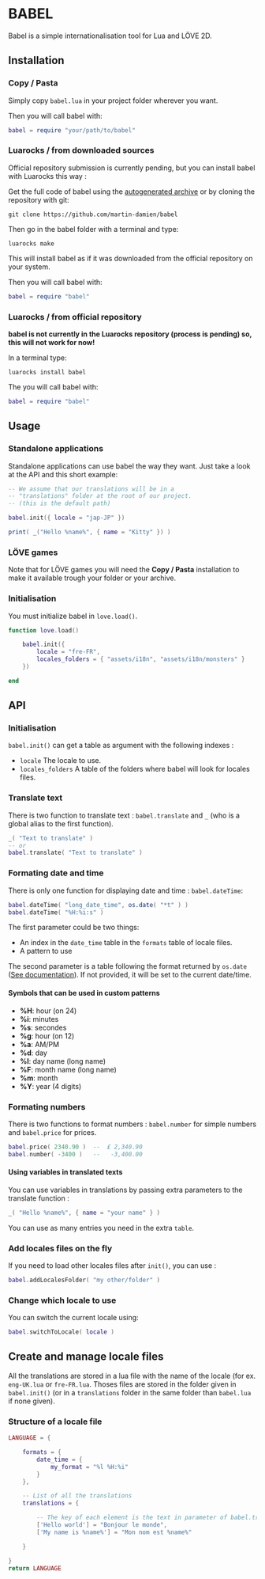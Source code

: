 # BABEL

Babel is a simple internationalisation tool for Lua and LÖVE 2D.

## Installation

### Copy / Pasta

Simply copy `babel.lua` in your project folder wherever you want.

Then you will call babel with:

```lua
babel = require "your/path/to/babel"
```

### Luarocks / from downloaded sources

Official repository submission is currently pending, but you can install babel
with Luarocks this way :

Get the full code of babel using the [autogenerated archive](https://github.com/martin-damien/babel/archive/master.zip) or by cloning the repository with git:

    git clone https://github.com/martin-damien/babel

Then go in the babel folder with a terminal and type:

    luarocks make

This will install babel as if it was downloaded from the official repository on
your system.

Then you will call babel with:

```lua
babel = require "babel"
```

### Luarocks / from official repository

**babel is not currently in the Luarocks repository (process is pending) so,
this will not work for now!**

In a terminal type:

    luarocks install babel

The you will call babel with:

```lua
babel = require "babel"
```

## Usage

### Standalone applications

Standalone applications can use babel the way they want. Just take a look at
the API and this short example:

```lua
-- We assume that our translations will be in a
-- "translations" folder at the root of our project.
-- (this is the default path)

babel.init({ locale = "jap-JP" })

print( _("Hello %name%", { name = "Kitty" }) )
```

### LÖVE games

Note that for LÖVE games you will need the **Copy / Pasta** installation to
make it available trough your folder or your archive.

### Initialisation

You must initialize babel in `love.load()`.

```lua
function love.load()

    babel.init({
        locale = "fre-FR",
        locales_folders = { "assets/i18n", "assets/i18n/monsters" }
    })

end
```

## API

### Initialisation

`babel.init()` can get a table as argument with the following indexes :

  * `locale` The locale to use.
  * `locales_folders` A table of the folders where babel will look for locales files.

### Translate text

There is two function to translate text : `babel.translate` and `_` (who is
a global alias to the first function).

``` lua
_( "Text to translate" )
-- or
babel.translate( "Text to translate" )
```

### Formating date and time

There is only one function for displaying date and time : `babel.dateTime`:

```lua
babel.dateTime( "long_date_time", os.date( "*t" ) )
babel.dateTime( "%H:%i:s" )
```

The first parameter could be two things:

  * An index in the `date_time` table in the `formats` table of locale files.
  * A pattern to use

The second parameter is a table following the format returned by `os.date`
([See documentation](http://www.lua.org/pil/22.1.html)). If not provided, it will
be set to the current date/time.

#### Symbols that can be used in custom patterns

  * **%H**: hour (on 24)
  * **%i**: minutes
  * **%s**: secondes
  * **%g**: hour (on 12)
  * **%a**: AM/PM
  * **%d**: day
  * **%l**: day name (long name)
  * **%F**: month name (long name)
  * **%m**: month
  * **%Y**: year (4 digits)

### Formating numbers

There is two functions to format numbers : `babel.number` for simple numbers
and `babel.price` for prices.

```lua
babel.price( 2340.90 )  --  £ 2,340.90
babel.number( -3400 )   --   -3,400.00
```

#### Using variables in translated texts

You can use variables in translations by passing extra parameters to the
translate function :

```lua
_( "Hello %name%", { name = "your name" } )
```

You can use as many entries you need in the extra `table`.

### Add locales files on the fly

If you need to load other locales files after `init()`, you can use :

``` lua
babel.addLocalesFolder( "my other/folder" )
```

### Change which locale to use

You can switch the current locale using:

```lua
babel.switchToLocale( locale )
```

## Create and manage locale files

All the translations are stored in a lua file with the name of the locale (for
ex. `eng-UK.lua` or `fre-FR.lua`. Thoses files are stored in the folder given
in `babel.init()` (or in a `translations` folder in the same folder than
`babel.lua` if none given).

### Structure of a locale file

``` lua
LANGUAGE = {

    formats = {
        date_time = {
            my_format = "%l %H:%i"
        }
    },

    -- List of all the translations
    translations = {

        -- The key of each element is the text in parameter of babel.translate()
        ['Hello world'] = "Bonjour le monde",
        ['My name is %name%'] = "Mon nom est %name%"

    }

}
return LANGUAGE
```
